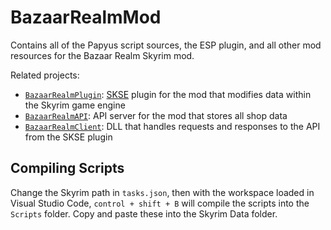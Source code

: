 # BazaarRealmMod

Contains all of the Papyus script sources, the ESP plugin, and all other mod resources for the Bazaar Realm Skyrim mod.

Related projects:

* [`BazaarRealmPlugin`](https://github.com/thallada/BazaarRealmPlugin):
  [SKSE](https://skse.silverlock.org/) plugin for the mod that modifies data
  within the Skyrim game engine
* [`BazaarRealmAPI`](https://github.com/thallada/BazaarRealmAPI): API server
  for the mod that stores all shop data
* [`BazaarRealmClient`](https://github.com/thallada/BazaarRealmClient): DLL that
  handles requests and responses to the API from the SKSE plugin

## Compiling Scripts

Change the Skyrim path in `tasks.json`, then with the workspace loaded in
Visual Studio Code, `control + shift + B` will compile the scripts into the
`Scripts` folder. Copy and paste these into the Skyrim Data folder.